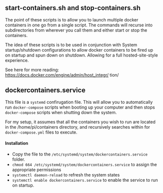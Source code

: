 ## start-containers.sh and stop-containers.sh
The point of these scripts is to allow you to launch multiple docker containers in one go from a single script. The commands will recurse into subdirectories from wherever you call them and either start or stop the containers.

The idea of these scripts is to be used in conjunction with System startup/shutdown configurations to allow docker containers to be fired up on startup and spun down on shutdown. Allowing for a full hosted-site-style experience.

See here for more reading: https://docs.docker.com/engine/admin/host_integr/
tion/

## dockercontainers.service

This file is a ```systemd``` confirugation file. This will allow you to automatically run ```docker-compose``` scripts when booting up your computer and then stops ```docker-compose``` scripts when shutting down the system.

For my setup, it assumes that all the containers you wish to run are located in the /home/pi/containers directory, and recursively searches within for ```docker-compose.yml``` files to execute.

#### Installation
* Copy the file to the ```/etc/systemd/system/dockercontainers.service``` folder.
* ```chmod 664 /etc/systemd/system/dockercontainers.service``` to assign the appropriate permissions
* ```systemctl daemon-reload``` to refresh the system states
* ```systemctl enable dockercontainers.service``` to enable the service to run on startup.